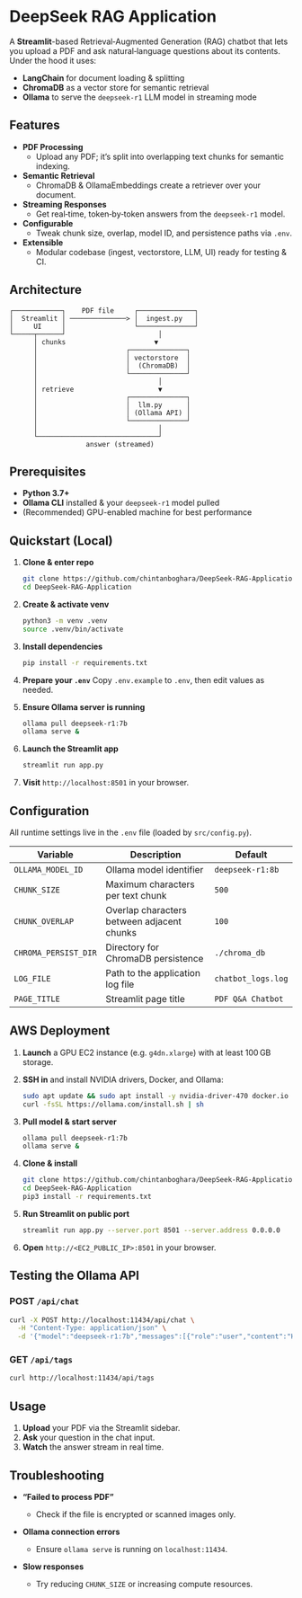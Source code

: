 # DeepSeek RAG Application

A **Streamlit**-based Retrieval‑Augmented Generation (RAG) chatbot that lets you upload a PDF and ask natural‑language questions about its contents. Under the hood it uses:

- **LangChain** for document loading & splitting  
- **ChromaDB** as a vector store for semantic retrieval  
- **Ollama** to serve the `deepseek-r1` LLM model in streaming mode  

## Features

- **PDF Processing**  
  - Upload any PDF; it’s split into overlapping text chunks for semantic indexing.  
- **Semantic Retrieval**  
  - ChromaDB & OllamaEmbeddings create a retriever over your document.  
- **Streaming Responses**  
  - Get real‑time, token‑by‑token answers from the `deepseek-r1` model.  
- **Configurable**  
  - Tweak chunk size, overlap, model ID, and persistence paths via `.env`.  
- **Extensible**  
  - Modular codebase (ingest, vectorstore, LLM, UI) ready for testing & CI.

## Architecture

```text
┌────────────┐    PDF file     ┌──────────────┐
│  Streamlit │ ──────────────> │  ingest.py   │
│     UI     │                 └──────────────┘
└─────┬──────┘                       │
      │ chunks                      ▼
      │                      ┌──────────────┐
      │                      │ vectorstore  │
      │                      │  (ChromaDB)  │
      │                      └──────────────┘
      │                              │
      │ retrieve                     ▼
      │                      ┌──────────────┐
      │                      │  llm.py      │
      │                      │ (Ollama API) │
      │                      └──────────────┘
      │                              │
      └──────────────────────────────┘
                   answer (streamed)
````

## Prerequisites

* **Python 3.7+**
* **Ollama CLI** installed & your `deepseek-r1` model pulled
* (Recommended) GPU-enabled machine for best performance

## Quickstart (Local)

1. **Clone & enter repo**

   ```bash
   git clone https://github.com/chintanboghara/DeepSeek-RAG-Application.git
   cd DeepSeek-RAG-Application
   ```

2. **Create & activate venv**

   ```bash
   python3 -m venv .venv
   source .venv/bin/activate
   ```

3. **Install dependencies**

   ```bash
   pip install -r requirements.txt
   ```

4. **Prepare your `.env`**
   Copy `.env.example` to `.env`, then edit values as needed.

5. **Ensure Ollama server is running**

   ```bash
   ollama pull deepseek-r1:7b
   ollama serve &
   ```

6. **Launch the Streamlit app**

   ```bash
   streamlit run app.py
   ```

7. **Visit** `http://localhost:8501` in your browser.

## Configuration

All runtime settings live in the `.env` file (loaded by `src/config.py`).

| Variable             | Description                                | Default            |
| -------------------- | ------------------------------------------ | ------------------ |
| `OLLAMA_MODEL_ID`    | Ollama model identifier                    | `deepseek-r1:8b`   |
| `CHUNK_SIZE`         | Maximum characters per text chunk          | `500`              |
| `CHUNK_OVERLAP`      | Overlap characters between adjacent chunks | `100`              |
| `CHROMA_PERSIST_DIR` | Directory for ChromaDB persistence         | `./chroma_db`      |
| `LOG_FILE`           | Path to the application log file           | `chatbot_logs.log` |
| `PAGE_TITLE`         | Streamlit page title                       | `PDF Q&A Chatbot`  |

## AWS Deployment

1. **Launch** a GPU EC2 instance (e.g. `g4dn.xlarge`) with at least 100 GB storage.
2. **SSH in** and install NVIDIA drivers, Docker, and Ollama:

   ```bash
   sudo apt update && sudo apt install -y nvidia-driver-470 docker.io
   curl -fsSL https://ollama.com/install.sh | sh
   ```
3. **Pull model & start server**

   ```bash
   ollama pull deepseek-r1:7b
   ollama serve &
   ```
4. **Clone & install**

   ```bash
   git clone https://github.com/chintanboghara/DeepSeek-RAG-Application.git
   cd DeepSeek-RAG-Application
   pip3 install -r requirements.txt
   ```
5. **Run Streamlit on public port**

   ```bash
   streamlit run app.py --server.port 8501 --server.address 0.0.0.0
   ```
6. **Open** `http://<EC2_PUBLIC_IP>:8501` in your browser.

## Testing the Ollama API

### POST `/api/chat`

```bash
curl -X POST http://localhost:11434/api/chat \
  -H "Content-Type: application/json" \
  -d '{"model":"deepseek-r1:7b","messages":[{"role":"user","content":"Hello"}],"stream":false}'
```

### GET `/api/tags`

```bash
curl http://localhost:11434/api/tags
```

## Usage

1. **Upload** your PDF via the Streamlit sidebar.
2. **Ask** your question in the chat input.
3. **Watch** the answer stream in real time.

## Troubleshooting

* **“Failed to process PDF”**

  * Check if the file is encrypted or scanned images only.
* **Ollama connection errors**

  * Ensure `ollama serve` is running on `localhost:11434`.
* **Slow responses**

  * Try reducing `CHUNK_SIZE` or increasing compute resources.
